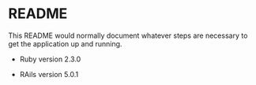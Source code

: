 # README

This README would normally document whatever steps are necessary to get the
application up and running.


* Ruby version  2.3.0 

* RAils version 5.0.1
